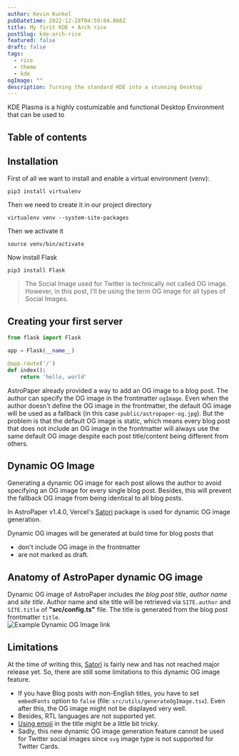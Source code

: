 ```yaml
---
author: Kevin Kunkel
pubDatetime: 2022-12-28T04:59:04.866Z
title: My first KDE + Arch rice
postSlug: kde-arch-rice
featured: false
draft: false
tags:
  - rice
  - theme
  - kde
ogImage: ""
description: Turning the standard KDE into a stunning Desktop
---
```


KDE Plasma is a highly costumizable and functional Desktop Environment that can be used to 

## Table of contents

## Installation

First of all we want to install and enable a virtual environment (venv):

```shell
pip3 install virtualenv
```

Then we need to create it in our project directory

```shell
virtualenv venv --system-site-packages
```

Then we activate it


```shell
source venv/bin/activate
```

Now install Flask

```shell
pip3 install Flask
```

> The Social Image used for Twitter is technically not called OG image. However, in this post, I'll be using the term OG image for all types of Social Images.

## Creating your first server

```python
from flask import Flask

app = Flask(__name__)

@app.route('/')
def index():
    return 'hello, world'
```


AstroPaper already provided a way to add an OG image to a blog post. The author can specify the OG image in the frontmatter `ogImage`. Even when the author doesn't define the OG image in the frontmatter, the default OG image will be used as a fallback (in this case `public/astropaper-og.jpg`). But the problem is that the default OG image is static, which means every blog post that does not include an OG image in the frontmatter will always use the same default OG image despite each post title/content being different from others.

## Dynamic OG Image

Generating a dynamic OG image for each post allows the author to avoid specifying an OG image for every single blog post. Besides, this will prevent the fallback OG image from being identical to all blog posts.

In AstroPaper v1.4.0, Vercel's [Satori](https://github.com/vercel/satori) package is used for dynamic OG image generation.

Dynamic OG images will be generated at build time for blog posts that

- don't include OG image in the frontmatter
- are not marked as draft.

## Anatomy of AstroPaper dynamic OG image

Dynamic OG image of AstroPaper includes _the blog post title_, _author name_ and _site title_. Author name and site title will be retrieved via `SITE.author` and `SITE.title` of **"src/config.ts"** file. The title is generated from the blog post frontmatter `title`.  
![Example Dynamic OG Image link](https://user-images.githubusercontent.com/53733092/209704501-e9c2236a-3f4d-4c67-bab3-025aebd63382.png)

## Limitations

At the time of writing this, [Satori](https://github.com/vercel/satori) is fairly new and has not reached major release yet. So, there are still some limitations to this dynamic OG image feature.

- If you have Blog posts with non-English titles, you have to set `embedFonts` option to `false` (file: `src/utils/generateOgImage.tsx`). Even after this, the OG image might not be displayed very well.
- Besides, RTL languages are not supported yet.
- [Using emoji](https://github.com/vercel/satori#emojis) in the title might be a little bit tricky.
- Sadly, this new dynamic OG image generation feature cannot be used for Twitter social images since `svg` image type is not supported for Twitter Cards.
